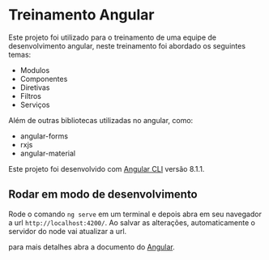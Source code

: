 # Treinamento Angular
Este projeto foi utilizado para o treinamento de uma equipe de desenvolvimento angular, neste treinamento foi abordado os seguintes temas:
- Modulos
- Componentes
- Diretivas
- Filtros
- Serviços

Além de outras bibliotecas utilizadas no angular, como:
- angular-forms
- rxjs
- angular-material

Este projeto foi desenvolvido com [Angular CLI](https://github.com/angular/angular-cli) versão 8.1.1.

## Rodar em modo de desenvolvimento

Rode o comando `ng serve` em um terminal e depois abra em seu navegador a url `http://localhost:4200/`. Ao salvar as alterações, automaticamente o servidor do node vai atualizar a url.

para mais detalhes abra a documento do [Angular](https://angular.io/).
